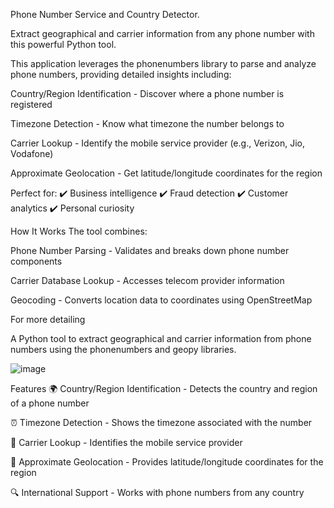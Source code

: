 Phone Number Service and Country Detector.

Extract geographical and carrier information from any phone number with this powerful Python tool.

This application leverages the phonenumbers library to parse and analyze phone numbers, providing detailed insights including:

Country/Region Identification - Discover where a phone number is registered

Timezone Detection - Know what timezone the number belongs to

Carrier Lookup - Identify the mobile service provider (e.g., Verizon, Jio, Vodafone)

Approximate Geolocation - Get latitude/longitude coordinates for the region

Perfect for:
✔️ Business intelligence
✔️ Fraud detection
✔️ Customer analytics
✔️ Personal curiosity

How It Works
The tool combines:

Phone Number Parsing - Validates and breaks down phone number components

Carrier Database Lookup - Accesses telecom provider information

Geocoding - Converts location data to coordinates using OpenStreetMap

For more detailing

A Python tool to extract geographical and carrier information from phone numbers using the phonenumbers and geopy libraries.

![image](https://github.com/user-attachments/assets/3cd82dfd-f2ad-46ff-86d2-702d2e1a0b25)

Features
🌍 Country/Region Identification - Detects the country and region of a phone number

⏰ Timezone Detection - Shows the timezone associated with the number

📡 Carrier Lookup - Identifies the mobile service provider

📍 Approximate Geolocation - Provides latitude/longitude coordinates for the region

🔍 International Support - Works with phone numbers from any country
